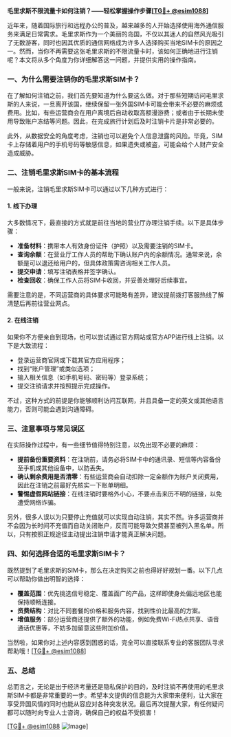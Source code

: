 **毛里求斯不限流量卡如何注销？——轻松掌握操作步骤[[TG💪+ @esim1088](https://t.me/s/esim1088)]**

近年来，随着国际旅行和远程办公的普及，越来越多的人开始选择使用海外通信服务来满足日常需求。毛里求斯作为一个美丽的岛国，不仅以其迷人的自然风光吸引了无数游客，同时也因其优质的通信网络成为许多人选择购买当地SIM卡的原因之一。然而，当你不再需要这张毛里求斯的不限流量卡时，该如何正确地进行注销呢？本文将从多个角度为你详细解答这一问题，并提供实用的操作指南。

### 一、为什么需要注销你的毛里求斯SIM卡？

在了解如何注销之前，我们首先要知道为什么要这么做。对于那些短期访问毛里求斯的人来说，一旦离开该国，继续保留一张外国SIM卡可能会带来不必要的麻烦或费用。比如，有些运营商会在用户离境后自动收取高额漫游费；或者由于长期未使用导致账户冻结等问题。因此，在完成旅行计划后及时注销卡片是非常必要的。

此外，从数据安全的角度考虑，注销也可以避免个人信息泄露的风险。毕竟，SIM卡上存储着用户的手机号码等敏感信息，如果遗失或被盗，可能会给个人财产安全造成威胁。

### 二、注销毛里求斯SIM卡的基本流程

一般来说，注销毛里求斯SIM卡可以通过以下几种方式进行：

#### 1. 线下办理
大多数情况下，最直接的方式就是前往当地的营业厅办理注销手续。以下是具体步骤：
- **准备材料**：携带本人有效身份证件（护照）以及需要注销的SIM卡。
- **查询余额**：在营业厅工作人员的帮助下确认账户内的余额情况。通常来说，余额是可以退还给用户的，但具体政策需咨询相关工作人员。
- **提交申请**：填写注销表格并签字确认。
- **检查回收**：确保工作人员将SIM卡收回，并妥善处理好后续事宜。

需要注意的是，不同运营商的具体要求可能略有差异，建议提前拨打客服热线了解清楚后再前往营业网点。

#### 2. 在线注销
如果你不方便亲自到现场，也可以尝试通过官方网站或官方APP进行线上注销。以下是大致流程：
- 登录运营商官网或下载其官方应用程序；
- 找到“账户管理”或类似选项；
- 输入相关信息（如手机号码、密码等）登录系统；
- 提交注销请求并按照提示完成操作。

不过，这种方式的前提是你能够顺利访问互联网，并且具备一定的英文或其他语言能力，否则可能会遇到沟通障碍。

### 三、注意事项与常见误区

在实际操作过程中，有一些细节值得特别注意，以免出现不必要的麻烦：
- **提前备份重要资料**：在注销前，请务必将SIM卡中的通讯录、短信等内容备份至手机或其他设备中，以防丢失。
- **确认剩余费用是否清零**：有些运营商会自动扣除一定金额作为账户关闭费用，因此在注销之前最好先核实一下账单明细。
- **警惕虚假网站链接**：在线注销时要格外小心，不要点击来历不明的链接，以免遭受网络诈骗。

另外，很多人误以为只要停止充值就可以实现自动注销，其实不然。许多运营商并不会因为长时间不充值而自动关闭账户，反而可能导致欠费甚至被列入黑名单。所以，只有按照正规途径主动提出注销申请才能真正解决问题。

### 四、如何选择合适的毛里求斯SIM卡？

既然提到了毛里求斯的SIM卡，那么在决定购买之前也得好好规划一番。以下几点可以帮助你做出明智的选择：
- **覆盖范围**：优先挑选信号稳定、覆盖面广的产品，这样即使身处偏远地区也能保持顺畅连接。
- **资费结构**：对比不同套餐的价格和服务内容，找到性价比最高的方案。
- **增值服务**：部分运营商还提供了额外的功能，例如免费Wi-Fi热点共享、语音通话优惠等，不妨多加留意这些附加价值。

当然啦，如果你对上述内容感到困惑的话，完全可以直接联系专业的客服团队寻求帮助哦！[[TG💪+ @esim1088](https://t.me/s/esim1088)]

### 五、总结

总而言之，无论是出于经济考量还是隐私保护的目的，及时注销不再使用的毛里求斯SIM卡都是非常重要的一步。希望本文提供的信息能为大家带来便利，让大家在享受异国风情的同时也能从容应对各种突发状况。最后再次提醒大家，有任何疑问都可以随时向专业人士咨询，确保自己的权益不受损害！

[[TG💪+ @esim1088](https://t.me/s/esim1088) ![Image](https://i.postimg.cc/4NQfJmqS/Snipaste-2025-05-13-00-14-12.png)]